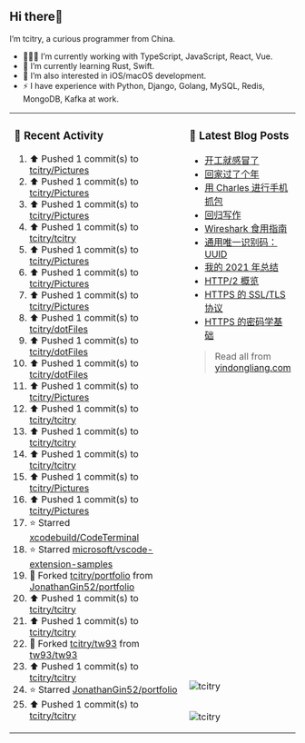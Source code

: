 ## Hi there👋

I’m tcitry, a curious programmer from China.

- 👨🏻‍💻 I’m currently working with TypeScript, JavaScript, React, Vue.
- 🌱 I’m currently learning Rust, Swift.
- 🔭 I’m also interested in iOS/macOS development.
- ⚡ I have experience with Python, Django, Golang, MySQL, Redis, MongoDB, Kafka at work.

<table width="960px">
<tr>
<td valign="top" rowspan="3" width="450px">

### 🚀 Recent Activity

<!--RECENT_ACTIVITY:start-->
1. ⬆️ Pushed 1 commit(s) to [tcitry/Pictures](https://github.com/tcitry/Pictures)
2. ⬆️ Pushed 1 commit(s) to [tcitry/Pictures](https://github.com/tcitry/Pictures)
3. ⬆️ Pushed 1 commit(s) to [tcitry/Pictures](https://github.com/tcitry/Pictures)
4. ⬆️ Pushed 1 commit(s) to [tcitry/tcitry](https://github.com/tcitry/tcitry)
5. ⬆️ Pushed 1 commit(s) to [tcitry/Pictures](https://github.com/tcitry/Pictures)
6. ⬆️ Pushed 1 commit(s) to [tcitry/Pictures](https://github.com/tcitry/Pictures)
7. ⬆️ Pushed 1 commit(s) to [tcitry/Pictures](https://github.com/tcitry/Pictures)
8. ⬆️ Pushed 1 commit(s) to [tcitry/dotFiles](https://github.com/tcitry/dotFiles)
9. ⬆️ Pushed 1 commit(s) to [tcitry/dotFiles](https://github.com/tcitry/dotFiles)
10. ⬆️ Pushed 1 commit(s) to [tcitry/dotFiles](https://github.com/tcitry/dotFiles)
11. ⬆️ Pushed 1 commit(s) to [tcitry/Pictures](https://github.com/tcitry/Pictures)
12. ⬆️ Pushed 1 commit(s) to [tcitry/tcitry](https://github.com/tcitry/tcitry)
13. ⬆️ Pushed 1 commit(s) to [tcitry/tcitry](https://github.com/tcitry/tcitry)
14. ⬆️ Pushed 1 commit(s) to [tcitry/tcitry](https://github.com/tcitry/tcitry)
15. ⬆️ Pushed 1 commit(s) to [tcitry/Pictures](https://github.com/tcitry/Pictures)
16. ⬆️ Pushed 1 commit(s) to [tcitry/Pictures](https://github.com/tcitry/Pictures)
17. ⭐ Starred [xcodebuild/CodeTerminal](https://github.com/xcodebuild/CodeTerminal)
18. ⭐ Starred [microsoft/vscode-extension-samples](https://github.com/microsoft/vscode-extension-samples)
19. 🔱 Forked [tcitry/portfolio](https://github.com/tcitry/portfolio) from [JonathanGin52/portfolio](https://github.com/JonathanGin52/portfolio)
20. ⬆️ Pushed 1 commit(s) to [tcitry/tcitry](https://github.com/tcitry/tcitry)
21. ⬆️ Pushed 1 commit(s) to [tcitry/tcitry](https://github.com/tcitry/tcitry)
22. 🔱 Forked [tcitry/tw93](https://github.com/tcitry/tw93) from [tw93/tw93](https://github.com/tw93/tw93)
23. ⬆️ Pushed 1 commit(s) to [tcitry/tcitry](https://github.com/tcitry/tcitry)
24. ⭐ Starred [JonathanGin52/portfolio](https://github.com/JonathanGin52/portfolio)
25. ⬆️ Pushed 1 commit(s) to [tcitry/tcitry](https://github.com/tcitry/tcitry)
<!--RECENT_ACTIVITY:end-->

</td>
<td valign="top">

### 📝 Latest Blog Posts

<!-- BLOG-POST-LIST:START -->
- [开工就感冒了](https://yindongliang.com/posts/catch-a-cold-when-start-work/)
- [回家过了个年](https://yindongliang.com/posts/this-year-go-home/)
- [用 Charles 进行手机抓包](https://yindongliang.com/posts/use-charles-capture-package-on-mobile/)
- [回归写作](https://yindongliang.com/posts/back-to-writing/)
- [Wireshark 食用指南](https://yindongliang.com/posts/wireshark-usage/)
- [通用唯一识别码：UUID](https://yindongliang.com/posts/intro-uuid/)
- [我的 2021 年总结](https://yindongliang.com/posts/review-2021/)
- [HTTP/2 概览](https://yindongliang.com/posts/http2-101/)
- [HTTPS 的 SSL/TLS 协议](https://yindongliang.com/posts/https-ssl-tls-protocol/)
- [HTTPS 的密码学基础](https://yindongliang.com/posts/https-algorithems/)
<!-- BLOG-POST-LIST:END -->

> Read all from [yindongliang.com](https://yindongliang.com)

</td>
</tr>
<tr><td><img align="center" src="https://github-readme-stats.vercel.app/api?username=tcitry&show_icons=true&locale=en" alt="tcitry" /></td></tr>
<tr><td><img align="center" src="https://github-readme-streak-stats.herokuapp.com/?user=tcitry&" alt="tcitry" /></td></tr>

</table>
